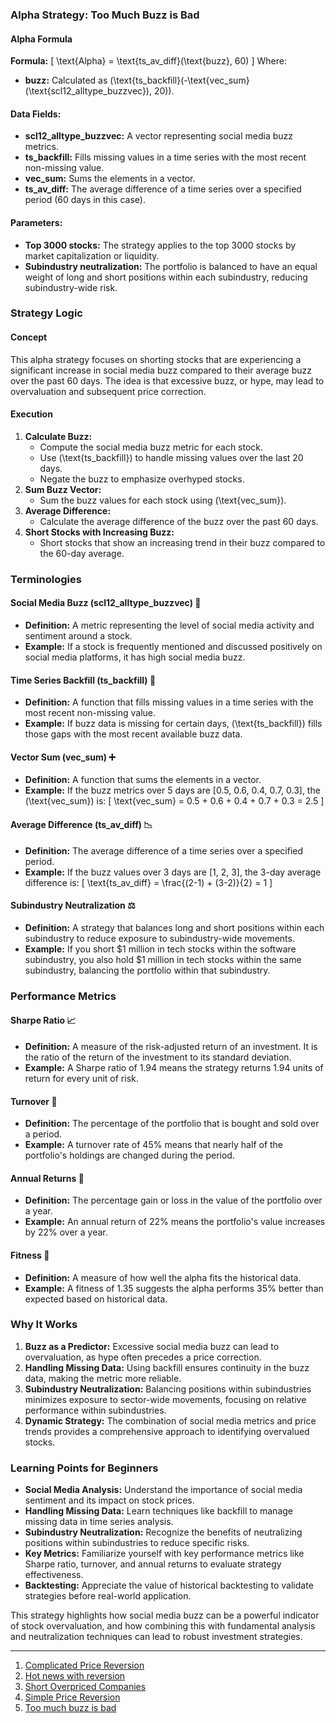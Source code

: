 ### Alpha Strategy: Too Much Buzz is Bad

#### Alpha Formula
**Formula:**
\[ \text{Alpha} = \text{ts\_av\_diff}(\text{buzz}, 60) \]
Where:
- **buzz:** Calculated as \(\text{ts\_backfill}(-\text{vec\_sum}(\text{scl12\_alltype\_buzzvec}), 20)\).

#### Data Fields:
- **scl12_alltype_buzzvec:** A vector representing social media buzz metrics.
- **ts_backfill:** Fills missing values in a time series with the most recent non-missing value.
- **vec_sum:** Sums the elements in a vector.
- **ts_av_diff:** The average difference of a time series over a specified period (60 days in this case).

#### Parameters:
- **Top 3000 stocks:** The strategy applies to the top 3000 stocks by market capitalization or liquidity.
- **Subindustry neutralization:** The portfolio is balanced to have an equal weight of long and short positions within each subindustry, reducing subindustry-wide risk.

### Strategy Logic

#### Concept
This alpha strategy focuses on shorting stocks that are experiencing a significant increase in social media buzz compared to their average buzz over the past 60 days. The idea is that excessive buzz, or hype, may lead to overvaluation and subsequent price correction.

#### Execution
1. **Calculate Buzz:**
   - Compute the social media buzz metric for each stock.
   - Use \(\text{ts\_backfill}\) to handle missing values over the last 20 days.
   - Negate the buzz to emphasize overhyped stocks.
2. **Sum Buzz Vector:**
   - Sum the buzz values for each stock using \(\text{vec\_sum}\).
3. **Average Difference:**
   - Calculate the average difference of the buzz over the past 60 days.
4. **Short Stocks with Increasing Buzz:**
   - Short stocks that show an increasing trend in their buzz compared to the 60-day average.

### Terminologies

#### Social Media Buzz (scl12_alltype_buzzvec) 📱
- **Definition:** A metric representing the level of social media activity and sentiment around a stock.
- **Example:** If a stock is frequently mentioned and discussed positively on social media platforms, it has high social media buzz.

#### Time Series Backfill (ts_backfill) 🔄
- **Definition:** A function that fills missing values in a time series with the most recent non-missing value.
- **Example:** If buzz data is missing for certain days, \(\text{ts\_backfill}\) fills those gaps with the most recent available buzz data.

#### Vector Sum (vec_sum) ➕
- **Definition:** A function that sums the elements in a vector.
- **Example:** If the buzz metrics over 5 days are [0.5, 0.6, 0.4, 0.7, 0.3], the \(\text{vec\_sum}\) is:
  \[ \text{vec\_sum} = 0.5 + 0.6 + 0.4 + 0.7 + 0.3 = 2.5 \]

#### Average Difference (ts_av_diff) 📉
- **Definition:** The average difference of a time series over a specified period.
- **Example:** If the buzz values over 3 days are [1, 2, 3], the 3-day average difference is:
  \[ \text{ts\_av\_diff} = \frac{(2-1) + (3-2)}{2} = 1 \]

#### Subindustry Neutralization ⚖️
- **Definition:** A strategy that balances long and short positions within each subindustry to reduce exposure to subindustry-wide movements.
- **Example:** If you short $1 million in tech stocks within the software subindustry, you also hold $1 million in tech stocks within the same subindustry, balancing the portfolio within that subindustry.

### Performance Metrics

#### Sharpe Ratio 📈
- **Definition:** A measure of the risk-adjusted return of an investment. It is the ratio of the return of the investment to its standard deviation.
- **Example:** A Sharpe ratio of 1.94 means the strategy returns 1.94 units of return for every unit of risk.

#### Turnover 🔄
- **Definition:** The percentage of the portfolio that is bought and sold over a period.
- **Example:** A turnover rate of 45% means that nearly half of the portfolio's holdings are changed during the period.

#### Annual Returns 📅
- **Definition:** The percentage gain or loss in the value of the portfolio over a year.
- **Example:** An annual return of 22% means the portfolio's value increases by 22% over a year.

#### Fitness 💪
- **Definition:** A measure of how well the alpha fits the historical data.
- **Example:** A fitness of 1.35 suggests the alpha performs 35% better than expected based on historical data.

### Why It Works
1. **Buzz as a Predictor:** Excessive social media buzz can lead to overvaluation, as hype often precedes a price correction.
2. **Handling Missing Data:** Using backfill ensures continuity in the buzz data, making the metric more reliable.
3. **Subindustry Neutralization:** Balancing positions within subindustries minimizes exposure to sector-wide movements, focusing on relative performance within subindustries.
4. **Dynamic Strategy:** The combination of social media metrics and price trends provides a comprehensive approach to identifying overvalued stocks.

### Learning Points for Beginners
- **Social Media Analysis:** Understand the importance of social media sentiment and its impact on stock prices.
- **Handling Missing Data:** Learn techniques like backfill to manage missing data in time series analysis.
- **Subindustry Neutralization:** Recognize the benefits of neutralizing positions within subindustries to reduce specific risks.
- **Key Metrics:** Familiarize yourself with key performance metrics like Sharpe ratio, turnover, and annual returns to evaluate strategy effectiveness.
- **Backtesting:** Appreciate the value of historical backtesting to validate strategies before real-world application.

This strategy highlights how social media buzz can be a powerful indicator of stock overvaluation, and how combining this with fundamental analysis and neutralization techniques can lead to robust investment strategies.

---

1. [Complicated Price Reversion](https://github.com/aditya-saxena-7/basic-world-quant-alphas/blob/main/Complicated%20Price%20Reversion.md)
2. [Hot news with reversion](https://github.com/aditya-saxena-7/basic-world-quant-alphas/blob/main/Hot%20news%20with%20reversion.md)
3. [Short Overpriced Companies](https://github.com/aditya-saxena-7/basic-world-quant-alphas/blob/main/Short%20Overpriced%20Companies.md)
4. [Simple Price Reversion](https://github.com/aditya-saxena-7/basic-world-quant-alphas/blob/main/Simple%20Price%20Reversion.md)
5. [Too much buzz is bad](https://github.com/aditya-saxena-7/basic-world-quant-alphas/blob/main/Too%20much%20buzz%20is%20bad.md)
